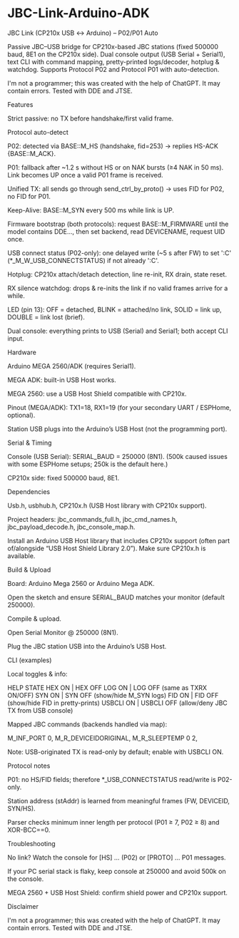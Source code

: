 # JBC-Link-Arduino-ADK
JBC Link (CP210x USB ↔ Arduino) – P02/P01 Auto

Passive JBC–USB bridge for CP210x-based JBC stations (fixed 500000 baud, 8E1 on the CP210x side).
Dual console output (USB Serial + Serial1), text CLI with command mapping, pretty-printed logs/decoder, hotplug & watchdog.
Supports Protocol P02 and Protocol P01 with auto-detection.

I'm not a programmer; this was created with the help of ChatGPT. It may contain errors. Tested with DDE and JTSE.

Features

Strict passive: no TX before handshake/first valid frame.

Protocol auto-detect

P02: detected via BASE::M_HS (handshake, fid=253) → replies HS-ACK {BASE::M_ACK}.

P01: fallback after ~1.2 s without HS or on NAK bursts (≥4 NAK in 50 ms).
Link becomes UP once a valid P01 frame is received.

Unified TX: all sends go through send_ctrl_by_proto() → uses FID for P02, no FID for P01.

Keep-Alive: BASE::M_SYN every 500 ms while link is UP.

Firmware bootstrap (both protocols): request BASE::M_FIRMWARE until the model contains DDE…, then set backend, read DEVICENAME, request UID once.

USB connect status (P02-only): one delayed write (~5 s after FW) to set ':C' (*_M_W_USB_CONNECTSTATUS) if not already ':C'.

Hotplug: CP210x attach/detach detection, line re-init, RX drain, state reset.

RX silence watchdog: drops & re-inits the link if no valid frames arrive for a while.

LED (pin 13): OFF = detached, BLINK = attached/no link, SOLID = link up, DOUBLE = link lost (brief).

Dual console: everything prints to USB (Serial) and Serial1; both accept CLI input.

Hardware

Arduino MEGA 2560/ADK (requires Serial1).

MEGA ADK: built-in USB Host works.

MEGA 2560: use a USB Host Shield compatible with CP210x.

Pinout (MEGA/ADK): TX1=18, RX1=19 (for your secondary UART / ESPHome, optional).

Station USB plugs into the Arduino’s USB Host (not the programming port).

Serial & Timing

Console (USB Serial): SERIAL_BAUD = 250000 (8N1).
(500k caused issues with some ESPHome setups; 250k is the default here.)

CP210x side: fixed 500000 baud, 8E1.

Dependencies

Usb.h, usbhub.h, CP210x.h (USB Host library with CP210x support).

Project headers: jbc_commands_full.h, jbc_cmd_names.h, jbc_payload_decode.h, jbc_console_map.h.

Install an Arduino USB Host library that includes CP210x support (often part of/alongside “USB Host Shield Library 2.0”). Make sure CP210x.h is available.

Build & Upload

Board: Arduino Mega 2560 or Arduino Mega ADK.

Open the sketch and ensure SERIAL_BAUD matches your monitor (default 250000).

Compile & upload.

Open Serial Monitor @ 250000 (8N1).

Plug the JBC station USB into the Arduino’s USB Host.

CLI (examples)

Local toggles & info:

HELP
STATE
HEX ON | HEX OFF
LOG ON | LOG OFF        (same as TXRX ON/OFF)
SYN ON | SYN OFF        (show/hide M_SYN logs)
FID ON | FID OFF        (show/hide FID in pretty-prints)
USBCLI ON | USBCLI OFF  (allow/deny JBC TX from USB console)


Mapped JBC commands (backends handled via map):

M_INF_PORT 0,
M_R_DEVICEIDORIGINAL,
M_R_SLEEPTEMP 0 2,


Note: USB-originated TX is read-only by default; enable with USBCLI ON.

Protocol notes

P01: no HS/FID fields; therefore *_USB_CONNECTSTATUS read/write is P02-only.

Station address (stAddr) is learned from meaningful frames (FW, DEVICEID, SYN/HS).

Parser checks minimum inner length per protocol (P01 ≥ 7, P02 ≥ 8) and XOR-BCC==0.

Troubleshooting

No link? Watch the console for [HS] … (P02) or [PROTO] … P01 messages.

If your PC serial stack is flaky, keep console at 250000 and avoid 500k on the console.

MEGA 2560 + USB Host Shield: confirm shield power and CP210x support.

Disclaimer

I'm not a programmer; this was created with the help of ChatGPT. It may contain errors.
Tested with DDE and JTSE.
